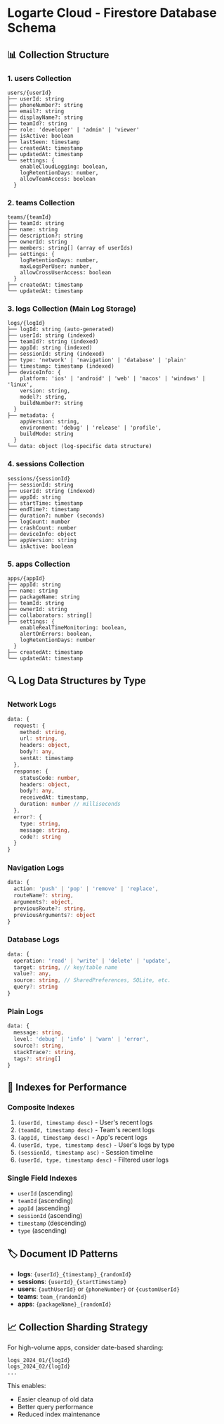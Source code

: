 # Logarte Cloud - Firestore Database Schema

## 📊 Collection Structure

### 1. **users** Collection
```
users/{userId}
├── userId: string
├── phoneNumber?: string  
├── email?: string
├── displayName?: string
├── teamId?: string
├── role: 'developer' | 'admin' | 'viewer'
├── isActive: boolean
├── lastSeen: timestamp
├── createdAt: timestamp
├── updatedAt: timestamp
└── settings: {
    enableCloudLogging: boolean,
    logRetentionDays: number,
    allowTeamAccess: boolean
  }
```

### 2. **teams** Collection
```
teams/{teamId}
├── teamId: string
├── name: string
├── description?: string
├── ownerId: string
├── members: string[] (array of userIds)
├── settings: {
    logRetentionDays: number,
    maxLogsPerUser: number,
    allowCrossUserAccess: boolean
  }
├── createdAt: timestamp
└── updatedAt: timestamp
```

### 3. **logs** Collection (Main Log Storage)
```
logs/{logId}
├── logId: string (auto-generated)
├── userId: string (indexed)
├── teamId?: string (indexed)
├── appId: string (indexed) 
├── sessionId: string (indexed)
├── type: 'network' | 'navigation' | 'database' | 'plain'
├── timestamp: timestamp (indexed)
├── deviceInfo: {
    platform: 'ios' | 'android' | 'web' | 'macos' | 'windows' | 'linux',
    version: string,
    model?: string,
    buildNumber?: string
  }
├── metadata: {
    appVersion: string,
    environment: 'debug' | 'release' | 'profile',
    buildMode: string
  }
└── data: object (log-specific data structure)
```

### 4. **sessions** Collection
```
sessions/{sessionId}
├── sessionId: string
├── userId: string (indexed)
├── appId: string
├── startTime: timestamp
├── endTime?: timestamp
├── duration?: number (seconds)
├── logCount: number
├── crashCount: number
├── deviceInfo: object
├── appVersion: string
└── isActive: boolean
```

### 5. **apps** Collection
```
apps/{appId}
├── appId: string
├── name: string
├── packageName: string
├── teamId: string
├── ownerId: string
├── collaborators: string[]
├── settings: {
    enableRealTimeMonitoring: boolean,
    alertOnErrors: boolean,
    logRetentionDays: number
  }
├── createdAt: timestamp
└── updatedAt: timestamp
```

## 🔍 **Log Data Structures by Type**

### Network Logs
```typescript
data: {
  request: {
    method: string,
    url: string,
    headers: object,
    body?: any,
    sentAt: timestamp
  },
  response: {
    statusCode: number,
    headers: object,
    body?: any,
    receivedAt: timestamp,
    duration: number // milliseconds
  },
  error?: {
    type: string,
    message: string,
    code?: string
  }
}
```

### Navigation Logs
```typescript
data: {
  action: 'push' | 'pop' | 'remove' | 'replace',
  routeName?: string,
  arguments?: object,
  previousRoute?: string,
  previousArguments?: object
}
```

### Database Logs
```typescript
data: {
  operation: 'read' | 'write' | 'delete' | 'update',
  target: string, // key/table name
  value?: any,
  source: string, // SharedPreferences, SQLite, etc.
  query?: string
}
```

### Plain Logs
```typescript
data: {
  message: string,
  level: 'debug' | 'info' | 'warn' | 'error',
  source?: string,
  stackTrace?: string,
  tags?: string[]
}
```

## 🔧 **Indexes for Performance**

### Composite Indexes
1. `(userId, timestamp desc)` - User's recent logs
2. `(teamId, timestamp desc)` - Team's recent logs  
3. `(appId, timestamp desc)` - App's recent logs
4. `(userId, type, timestamp desc)` - User's logs by type
5. `(sessionId, timestamp asc)` - Session timeline
6. `(userId, type, timestamp desc)` - Filtered user logs

### Single Field Indexes
- `userId` (ascending)
- `teamId` (ascending)
- `appId` (ascending)
- `sessionId` (ascending)
- `timestamp` (descending)
- `type` (ascending)

## 🏷️ **Document ID Patterns**

- **logs**: `{userId}_{timestamp}_{randomId}` 
- **sessions**: `{userId}_{startTimestamp}`
- **users**: `{authUserId}` or `{phoneNumber}` or `{customUserId}`
- **teams**: `team_{randomId}`
- **apps**: `{packageName}_{randomId}`

## 📈 **Collection Sharding Strategy**

For high-volume apps, consider date-based sharding:
```
logs_2024_01/{logId}
logs_2024_02/{logId}
...
```

This enables:
- Easier cleanup of old data
- Better query performance
- Reduced index maintenance
